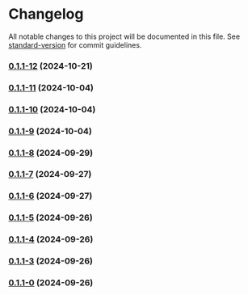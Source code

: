 # Changelog

All notable changes to this project will be documented in this file. See [standard-version](https://github.com/conventional-changelog/standard-version) for commit guidelines.

### [0.1.1-12](https://github.com/joabssilveira/fwork-jsts-db/compare/v0.1.1-10...v0.1.1-12) (2024-10-21)

### [0.1.1-11](https://github.com/joabsilveirasl7/sl7projects/compare/v0.1.1-16...v0.1.1-11) (2024-10-04)

### [0.1.1-10](https://github.com/joabssilveira/fwork-jsts-db/compare/v0.1.1-9...v0.1.1-10) (2024-10-04)

### [0.1.1-9](https://github.com/joabssilveira/fwork-jsts-db/compare/v0.1.1-8...v0.1.1-9) (2024-10-04)

### [0.1.1-8](https://github.com/joabssilveira/fwork-jsts-db/compare/v0.1.1-7...v0.1.1-8) (2024-09-29)

### [0.1.1-7](https://github.com/joabssilveira/fwork-jsts-db/compare/v0.1.1-6...v0.1.1-7) (2024-09-27)

### [0.1.1-6](https://github.com/joabssilveira/fwork-jsts-db/compare/v0.1.1-5...v0.1.1-6) (2024-09-27)

### [0.1.1-5](https://github.com/joabssilveira/fwork-jsts-db/compare/v0.1.1-4...v0.1.1-5) (2024-09-26)

### [0.1.1-4](https://github.com/joabssilveira/fwork-jsts-db/compare/v0.1.1-3...v0.1.1-4) (2024-09-26)

### [0.1.1-3](https://github.com/joabssilveira/fwork-jsts-db/compare/v0.1.1-1...v0.1.1-3) (2024-09-26)

### [0.1.1-0](https://github.com/joabssilveira/fwork-jsts-db/compare/v0.1.1-1...v0.1.1-0) (2024-09-26)
